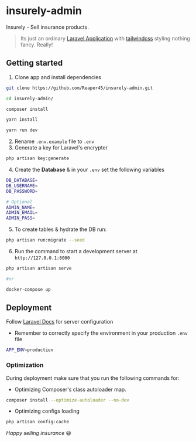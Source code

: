 # insurely-admin
Insurely - Sell insurance products.
> Its just an ordinary [Laravel Application](https://laravel.com/) with [tailwindcss](ilwindcss.com) styling nothing fancy. Really!

## Getting started
1. Clone app and install dependencies
```bash
git clone https://github.com/Reaper45/insurely-admin.git

cd insurely-admin/

composer install

yarn install

yarn run dev
```
2. Rename `.env.example` file to `.env`
3. Generate a key for Laravel's encrypter
```bash
php artisan key:generate
```
4. Create the **Database** & in your `.env` set the following variables
```bash
DB_DATABASE=
DB_USERNAME=
DB_PASSWORD=

# Optional
ADMIN_NAME=
ADMIN_EMAIL=
ADMIN_PASS=
```
5. To create tables & hydrate the DB run:
```bash
php artisan run:migrate --seed
```
6. Run the command to start a development server at `http://127.0.0.1:8000`
```bash 
php artisan artisan serve

#or

docker-compose up
```


## Deployment
Follow [Laravel Docs](https://laravel.com/docs/7.x/deployment) for server configuration

- Remember to correctly specify the environment in your production `.env` file

```bash
APP_ENV=production
```

### Optimization

During deployment make sure that you run the following commands for:
- Optimizing Composer's class autoloader map.

```bash
composer install --optimize-autoloader --no-dev
```
- Optimizing configs loading

```bash
php artisan config:cache
```

*Happy selling insurance* 😃
